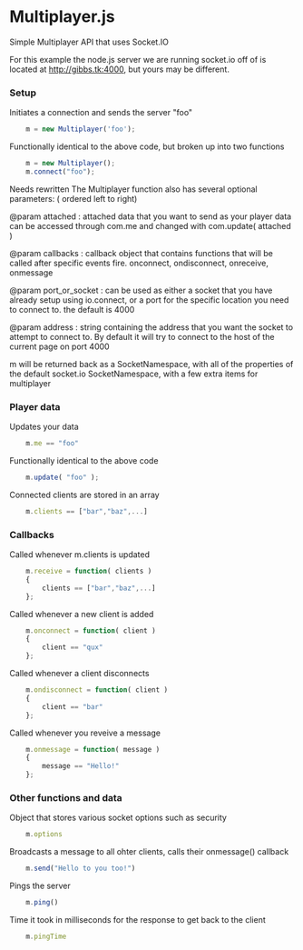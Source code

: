 Multiplayer.js
==============

Simple Multiplayer API that uses Socket.IO


For this example the node.js server we are running socket.io off of
is located at http://gibbs.tk:4000, but yours may be
different.

### Setup ###

Initiates a connection and sends the server "foo"
```javascript
    m = new Multiplayer('foo');
```
Functionally identical to the above code, but broken up into two functions
```javascript
    m = new Multiplayer();
    m.connect("foo");
```
Needs rewritten
The Multiplayer function also has several optional parameters: ( ordered left to right)

@param attached : attached data that you want to send as your player data
can be accessed through com.me and changed with com.update( attached )

@param callbacks : callback object that contains functions that will be called
after specific events fire. onconnect, ondisconnect, onreceive, onmessage

@param port_or_socket : can be used as either a socket that you have already setup
using io.connect, or a port for the specific location you need to connect to. the
default is 4000

@param address : string containing the address that you want the socket to attempt
to connect to. By default it will try to connect to the host of the current page
on port 4000

m will be returned back as a SocketNamespace, with all of the properties of
the default socket.io SocketNamespace, with a few extra items for multiplayer


### Player data ###

Updates your data 
```javascript
    m.me == "foo"
```
Functionally identical to the above code  
```javascript
    m.update( "foo" );
```
Connected clients are stored in an array  
```javascript
    m.clients == ["bar","baz",...]
```
    
    
### Callbacks ###

Called whenever m.clients is updated  
```javascript
    m.receive = function( clients )
    {
    	clients == ["bar","baz",...]
    };
```
Called whenever a new client is added  
```javascript
    m.onconnect = function( client )
    {
    	client == "qux"
    };
```
Called whenever a client disconnects  
```javascript
    m.ondisconnect = function( client )
    {
    	client == "bar"
    };
```
Called whenever you reveive a message  
```javascript
    m.onmessage = function( message )
    {
    	message == "Hello!"
    };
```
    
### Other functions and data ###

Object that stores various socket options such as security  
```javascript
    m.options
```
Broadcasts a message to all ohter clients, calls their onmessage() callback 
```javascript
    m.send("Hello to you too!")
```
Pings the server  
```javascript
    m.ping()
```
Time it took in milliseconds for the response to get back to the client 
```javascript
    m.pingTime
```